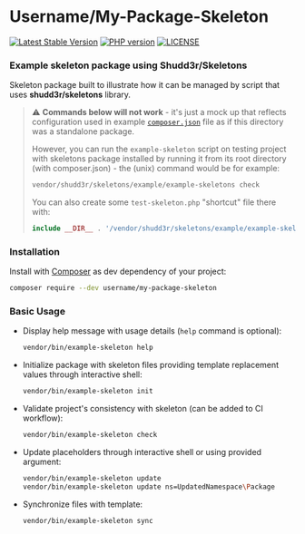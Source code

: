# Username/My-Package-Skeleton
[![Latest Stable Version](https://poser.pugx.org/shudd3r/skeletons/version)](https://packagist.org/packages/shudd3r/skeletons)
[![PHP version](https://img.shields.io/packagist/php-v/shudd3r/skeletons.svg)](https://packagist.org/packages/shudd3r/skeletons)
[![LICENSE](https://img.shields.io/github/license/shudd3r/skeletons.svg?color=blue)](../LICENSE)
### Example skeleton package using Shudd3r/Skeletons

Skeleton package built to illustrate how it can be managed by script
that uses **shudd3r/skeletons** library.

> :warning: **Commands below will not work** - it's just a mock up that
> reflects configuration used in example [`composer.json`](composer.json)
> file as if this directory was a standalone package.
> 
> However, you can run the `example-skeleton` script on testing project
> with skeletons package installed by running it from its root directory
> (with composer.json) - the (unix) command would be for example:
> ```bash
> vendor/shudd3r/skeletons/example/example-skeletons check
> ```
> You can also create some `test-skeleton.php` "shortcut" file there with:
> ```php
> include __DIR__ . '/vendor/shudd3r/skeletons/example/example-skeletons';
> ```

### Installation
Install with [Composer](https://getcomposer.org/) as dev dependency of your project:
```bash
composer require --dev username/my-package-skeleton
```

### Basic Usage
- Display help message with usage details (`help` command is optional):
  ```bash
  vendor/bin/example-skeleton help
  ```
- Initialize package with skeleton files providing template
  replacement values through interactive shell:
  ```bash
  vendor/bin/example-skeleton init
  ```
- Validate project's consistency with skeleton (can be added to CI workflow):
  ```bash
  vendor/bin/example-skeleton check
  ```
- Update placeholders through interactive shell or using provided argument:
  ```bash
  vendor/bin/example-skeleton update
  vendor/bin/example-skeleton update ns=UpdatedNamespace\Package
  ```
- Synchronize files with template:
  ```bash
  vendor/bin/example-skeleton sync
  ```
